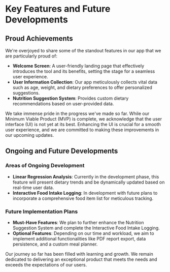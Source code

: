 # Key Features and Future Developments

## Proud Achievements
We're overjoyed to share some of the standout features in our app that we are particularly proud of:

- **Welcome Screen**: A user-friendly landing page that effectively introduces the tool and its benefits, setting the stage for a seamless user experience.
- **User Information Collection**: Our app meticulously collects vital data such as age, weight, and dietary preferences to offer personalized suggestions.
- **Nutrition Suggestion System**: Provides custom dietary recommendations based on user-provided data.

We take immense pride in the progress we've made so far. While our Minimum Viable Product (MVP) is complete, we acknowledge that the user interface (UI) is not yet at its best. Enhancing the UI is crucial for a smooth user experience, and we are committed to making these improvements in our upcoming updates.

## Ongoing and Future Developments
### Areas of Ongoing Development
- **Linear Regression Analysis**: Currently in the development phase, this feature will present dietary trends and be dynamically updated based on real-time user data.
- **Interactive Food Intake Logging**: In development with future plans to incorporate a comprehensive food item list for meticulous tracking.

### Future Implementation Plans
- **Must-Have Features**: We plan to further enhance the Nutrition Suggestion System and complete the Interactive Food Intake Logging.
- **Optional Features**: Depending on our time and workload, we aim to implement additional functionalities like PDF report export, data persistence, and a custom meal planner.

Our journey so far has been filled with learning and growth. We remain dedicated to delivering an exceptional product that meets the needs and exceeds the expectations of our users.
